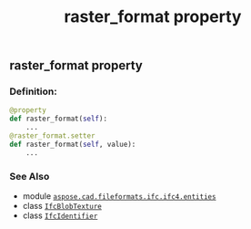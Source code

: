 ﻿---
title: raster_format property
second_title: Aspose.CAD for Python via .NET API References
description: 
type: docs
weight: 80
url: /python-net/aspose.cad.fileformats.ifc.ifc4.entities/ifcblobtexture/raster_format/
is_root: false
---

## raster_format property

### Definition:
```python
@property
def raster_format(self):
    ...
@raster_format.setter
def raster_format(self, value):
    ...
```

### See Also
* module [`aspose.cad.fileformats.ifc.ifc4.entities`](../../)
* class [`IfcBlobTexture`](/cad/python-net/aspose.cad.fileformats.ifc.ifc4.entities/ifcblobtexture)
* class [`IfcIdentifier`](/cad/python-net/aspose.cad.fileformats.ifc.ifc4.types/ifcidentifier)
